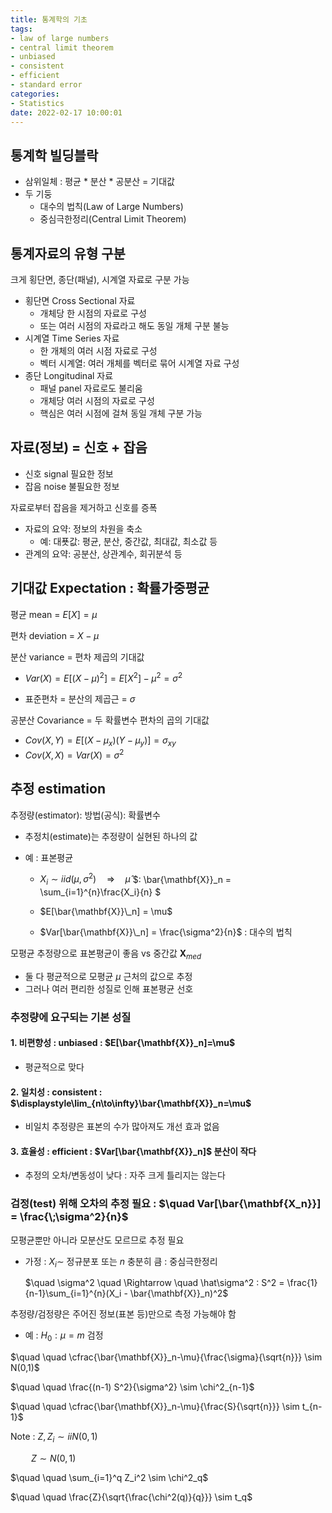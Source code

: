 ```yaml
---
title: 통계학의 기초
tags:
- law of large numbers
- central limit theorem
- unbiased
- consistent
- efficient
- standard error
categories:
- Statistics
date: 2022-02-17 10:00:01
---
```


## 통계학 빌딩블락

- 삼위일체 : 평균 * 분산 * 공분산 = 기대값
- 두 기둥
  - 대수의 법칙(Law of Large Numbers)
  - 중심극한정리(Central Limit Theorem)

## 통계자료의 유형 구분
  
크게 횡단면, 종단(패널), 시계열 자료로 구분 가능

- 횡단면 Cross Sectional 자료  
    - 개체당 한 시점의 자료로 구성  
    - 또는 여러 시점의 자료라고 해도 동일 개체 구분 불능  
- 시계열 Time Series 자료  
    - 한 개체의 여러 시점 자료로 구성  
    - 벡터 시계열: 여러 개체를 벡터로 묶어 시계열 자료 구성  
- 종단 Longitudinal 자료  
    - 패널 panel 자료로도 불리움  
    - 개체당 여러 시점의 자료로 구성  
    - 핵심은 여러 시점에 걸쳐 동일 개체 구분 가능 

    
## 자료(정보) = 신호 + 잡음

- 신호 signal 필요한 정보
- 잡음 noise 불필요한 정보 

자료로부터 잡음을 제거하고 신호를 증폭  
* 자료의 요약: 정보의 차원을 축소
  - 예: 대푯값: 평균, 분산, 중간값, 최대값, 최소값 등
* 관계의 요약: 공분산, 상관계수, 회귀분석 등


## 기대값 Expectation : 확률가중평균
    
평균 mean = $E[X] = \mu$

편차 deviation = $X - \mu$

분산 variance = 편차 제곱의 기대값 

- $Var(X) = E[(X - \mu)^2] = E[X^2] - \mu^2 = \sigma^2$

- 표준편차 = 분산의 제곱근 = $\sigma$

공분산 Covariance = 두 확률변수 편차의 곱의 기대값

- $Cov(X,Y) = E[(X - \mu_{x})(Y - \mu_{y})] = \sigma_{xy}$
- $Cov(X,X) = Var(X) = \sigma^2$

## 추정 estimation
    
추정량(estimator): 방법(공식): 확률변수

- 추정치(estimate)는 추정량이 실현된 하나의 값

- 예 : 표본평균

    -  $X_i \sim iid(\mu, \sigma^2) \quad \Rightarrow  \quad  \hat\mu$ 
$: \bar{\mathbf{X}}\_n = \sum_{i=1}^{n}\frac{X_i}{n} $ 

    - $E[\bar{\mathbf{X}}\_n] = \mu$

    - $Var[\bar{\mathbf{X}}\_n] = \frac{\sigma^2}{n}$ : 대수의 법칙    
    

모평균 추정량으로 표본평균이 좋음 vs 중간값 $\mathbf{X}_{med}$

- 둘 다 평균적으로 모평균 $\mu$ 근처의 값으로 추정
- 그러나 여러 편리한 성질로 인해 표본평균 선호
 
 
### 추정량에 요구되는 기본 성질

#### 1. 비편향성 : unbiased : $E[\bar{\mathbf{X}}_n]=\mu$

  - 평균적으로 맞다

#### 2. 일치성 : consistent : $\displaystyle\lim_{n\to\infty}\bar{\mathbf{X}}_n=\mu$

  - 비일치 추정량은 표본의 수가 많아져도 개선 효과 없음
 
#### 3. 효율성 : efficient : $Var[\bar{\mathbf{X}}_n]$ 분산이 작다    

  - 추정의 오차/변동성이 낮다 : 자주 크게 틀리지는 않는다


### 검정(test) 위해 오차의 추정 필요 : $\quad Var[\bar{\mathbf{X_n}}] = \frac{\;\sigma^2}{n}$
  
  
모평균뿐만 아니라 모분산도 모르므로 추정 필요

- 가정 : $X_i \sim$ 정규분포 또는 $n$ 충분히 큼 : 중심극한정리

  $\quad \sigma^2 \quad \Rightarrow \quad \hat\sigma^2 : S^2 = \frac{1}{n-1}\sum_{i=1}^{n}(X_i - \bar{\mathbf{X}}_n)^2$

추정량/검정량은 주어진 정보(표본 등)만으로 측정 가능해야 함

- 예 : $H_0 : \mu=m$ 검정

$\quad \quad \cfrac{\bar{\mathbf{X}}_n-\mu}{\frac{\sigma}{\sqrt{n}}} \sim N(0,1)$  

$\quad \quad \frac{(n-1) S^2}{\sigma^2} \sim \chi^2_{n-1}$  

$\quad \quad \cfrac{\bar{\mathbf{X}}_n-\mu}{\frac{S}{\sqrt{n}}} \sim t_{n-1}$  

Note : $Z, Z_i \sim iiN(0,1)$

$\quad \quad Z \sim N(0,1)$  

$\quad \quad \sum_{i=1}^q Z_i^2 \sim \chi^2_q$  

$\quad \quad \frac{Z}{\sqrt{\frac{\chi^2(q)}{q}}} \sim t_q$   
